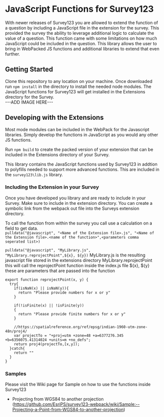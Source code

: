 # JavaScript Functions for Survey123
With newer releases of Survey123 you are allowed to extend the function of a question by including a JavaScript file in the extension for the survey.  This provided the survey the ability to leverage additional logic to calculate the value of a question.  This function came with some limitations on how much JavaScript could be included in the question.  This library allows the user to bring in WebPacked JS functions and additional libraries to extend that even further.

## Getting Started
Clone this repository to any location on your machine.  Once downloaded run `npm install` in the directory to install the needed node modules.   The JavaScript functions for Survey123 will get installed in the Extensions directory for the Survey.  
---ADD IMAGE HERE---

## Developing with the Extensions
Most mode modules can be included in the WebPack for the Javascript libraries.  Simply develop the functions in JavaScript as you would any other JS functions.  

Run `npm build` to create the packed version of your extension that can be included in the Extensions directory of your Survey.

This library contains the JavaScript functions used by Survey123 in addtion to polyfills needed to support more advanced functions.  This are included in the `survey123\lib.js` library.

### Including the Extension in your Survey
Once you have developed you library and are ready to include in your Survey.  Make sure to include in the extension directory.  You can create a symbolic link from the webpack out file into the Surveys extension directory.  

To call the function from within the survey you call use a calculation on a field to get data.  
`pulldata("@javascript", "<Name of the Extension file>.js", "<Name of the Extension file>.<name of the function>",<parameters comma seperated list>)`

`pulldata("@javascript", "MyLibrary.js", "MyLibrary.reprojectPoint",${x}, ${y})`
MyLibrary.js is the resulting javascript file stored in the extensions directory
MyLibrary.reprojectPoint this will call the reprojectPoint function inside the index.js file
${x}, ${y} these are parameters that are passed into the function

```
export function reprojectPoint(x, y) {
  try{
    if(isNaN(x) || isNaN(y)){
      return "Please provide numbers for x or y"
    }

    if(!isFinite(x) || !isFinite(y))
    {
      return "Please provide finite numbers for x or y"
    }

    //https://spatialreference.org/ref/epsg/indian-1960-utm-zone-48n/proj4/
    var projectTo = "+proj=utm +zone=48 +a=6377276.345 +b=6356075.41314024 +units=m +no_defs";
    return proj4(projectTo,[x,y]);
  }catch{
    return ""
  }
}
```

### Samples
Please visit the Wiki page for Sample on how to use the functions inside Survey123
- Projecting from WGS84 to another projection (https://github.com/EsriPS/survey123-webpack/wiki/Sample:--Projecting-a-Point-from-WGS84-to-another-projection)
